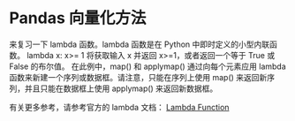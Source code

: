 # Pandas 向量化方法
来复习一下 lambda 函数。lambda 函数是在 Python 中即时定义的小型内联函数。 lambda x: x>= 1 将获取输入 x 并返回 x>=1，或者返回一个等于 True 或 False 的布尔值。
在此例中，map() 和 applymap() 通过向每个元素应用 lambda 函数来新建一个序列或数据框。请注意，只能在序列上使用 map() 来返回新序列，并且只能在数据框上使用 applymap() 来返回新数据框。

有关更多参考，请参考官方的 lambda 文档：
[Lambda Function](https://docs.python.org/2/tutorial/controlflow.html#lambda-expressions)
